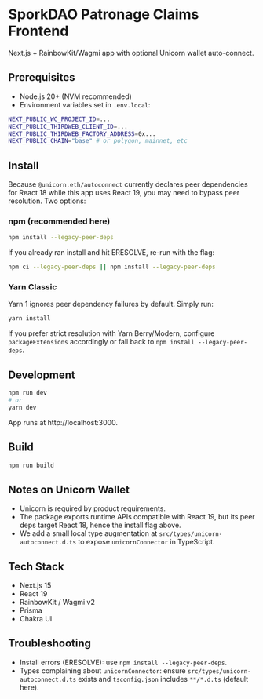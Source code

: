 # SporkDAO Patronage Claims Frontend

Next.js + RainbowKit/Wagmi app with optional Unicorn wallet auto-connect.

## Prerequisites

- Node.js 20+ (NVM recommended)
- Environment variables set in `.env.local`:

```bash
NEXT_PUBLIC_WC_PROJECT_ID=...
NEXT_PUBLIC_THIRDWEB_CLIENT_ID=...
NEXT_PUBLIC_THIRDWEB_FACTORY_ADDRESS=0x...
NEXT_PUBLIC_CHAIN="base" # or polygon, mainnet, etc
```

## Install

Because `@unicorn.eth/autoconnect` currently declares peer dependencies for React 18 while this app uses React 19, you may need to bypass peer resolution. Two options:

### npm (recommended here)

```bash
npm install --legacy-peer-deps
```

If you already ran install and hit ERESOLVE, re-run with the flag:

```bash
npm ci --legacy-peer-deps || npm install --legacy-peer-deps
```

### Yarn Classic

Yarn 1 ignores peer dependency failures by default. Simply run:

```bash
yarn install
```

If you prefer strict resolution with Yarn Berry/Modern, configure `packageExtensions` accordingly or fall back to `npm install --legacy-peer-deps`.

## Development

```bash
npm run dev
# or
yarn dev
```

App runs at http://localhost:3000.

## Build

```bash
npm run build
```

## Notes on Unicorn Wallet

- Unicorn is required by product requirements.
- The package exports runtime APIs compatible with React 19, but its peer deps target React 18, hence the install flag above.
- We add a small local type augmentation at `src/types/unicorn-autoconnect.d.ts` to expose `unicornConnector` in TypeScript.

## Tech Stack

- Next.js 15
- React 19
- RainbowKit / Wagmi v2
- Prisma
- Chakra UI

## Troubleshooting

- Install errors (ERESOLVE): use `npm install --legacy-peer-deps`.
- Types complaining about `unicornConnector`: ensure `src/types/unicorn-autoconnect.d.ts` exists and `tsconfig.json` includes `**/*.d.ts` (default here).
